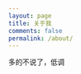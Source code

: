 ```yaml
---
layout: page
title: 关于我
comments: false
permalink: /about/
---
```


多的不说了，低调

  [1]:  /static/img/blog/about/black_man.jpg "一脸懵比"
  [2]: /static/img/blog/about/ten_face.jpg "十脸茫然"
  [3]: /static/img/blog/about/yibazhang.jpg "生活上来就是一巴掌"
  [4]:  /static/img/blog/about/me.jpg "我来了广工大"
  [5]:  /static/img/blog/about/timg.jpg "后退，我要开始装逼了"
  [6]:  /static/img/blog/about/no_why.jpg "no_why"
  [7]:  /static/img/blog/about/zhenjing.jpg "原来会编程是这样的感觉"
  [8]:  /static/img/blog/about/java_book.jpg "壮哉我大java"
  [9]:  /static/img/blog/about/java_gold.jpg "整个小组唯一一个真正会java的人"
  [10]:  /static/img/blog/about/3.jpg "给钱就能上的知名刊物"
  [11]:  /static/img/blog/about/1.jpg "论文1"
  [12]:  /static/img/blog/about/2.jpg "论文2"
  [13]:  /static/img/blog/about/hehe.jpeg "没什么好说的，就是牛逼"
  [14]:  /static/img/blog/about/hehe1.jpg "别打我我怕"